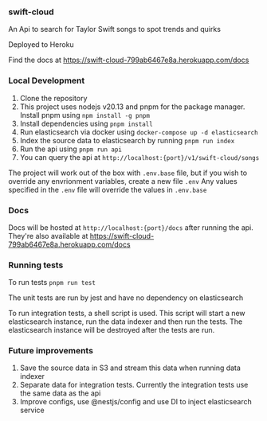 ### swift-cloud
 An Api to search for Taylor Swift songs to spot trends and quirks

Deployed to Heroku

Find the docs at
https://swift-cloud-799ab6467e8a.herokuapp.com/docs


### Local Development

1. Clone the repository
2. This project uses nodejs v20.13 and pnpm for the package manager. Install pnpm using `npm install -g pnpm`
3. Install dependencies using `pnpm install`
5. Run elasticsearch via docker using `docker-compose up -d elasticsearch`
6. Index the source data to elasticsearch by running `pnpm run index`
7. Run the api using `pnpm run api`
8. You can query the api at `http://localhost:{port}/v1/swift-cloud/songs`


The project will work out of the box with `.env.base` file, but if you wish to override any envrionment variables, create a new file `.env`
Any values specified in the `.env` file will override the values in `.env.base`

### Docs

Docs will be hosted at `http://localhost:{port}/docs` after running the api.
They're also available at https://swift-cloud-799ab6467e8a.herokuapp.com/docs

### Running tests

To run tests `pnpm run test`

The unit tests are run by jest and have no dependency on elasticsearch

To run integration tests, a shell script is used. This script will start a new elasticsearch instance, run the data indexer and then run the tests. 
The elasticsearch instance will be destroyed after the tests are run.

### Future improvements

1. Save the source data in S3 and stream this data when running data indexer
2. Separate data for integration tests. Currently the integration tests use the same data as the api
3. Improve configs, use @nestjs/config and use DI to inject elasticsearch service